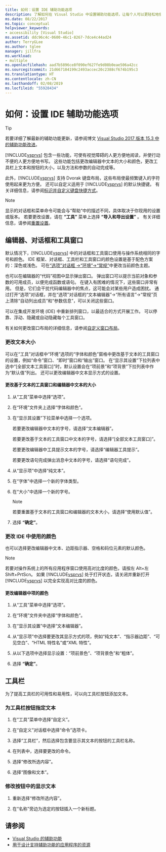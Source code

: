 ```yaml
---
title: 如何：设置 IDE 辅助功能选项
description: 了解如何在 Visual Studio 中设置辅助功能选项，让每个人可以更轻松地使用其集成开发环境 (IDE) ，包括那些视力较差和写作能力有限的人。
ms.date: 08/22/2017
ms.topic: conceptual
helpviewer_keywords:
- accessibility [Visual Studio]
ms.assetid: ddc96c4c-0600-46c1-8267-7dce4c44ad24
author: TerryGLee
ms.author: tglee
manager: jillfra
ms.workload:
- multiple
ms.openlocfilehash: aad7b5896ce8f090ef627fe9d08b0eae506a42cc
ms.sourcegitcommit: 21d667104199c2493accec20c2388cf674b195c3
ms.translationtype: HT
ms.contentlocale: zh-CN
ms.lasthandoff: 02/08/2019
ms.locfileid: "55928434"
---
```

# <a name="how-to-set-ide-accessibility-options"></a>如何：设置 IDE 辅助功能选项

> [!TIP]
> 若要详细了解最新的辅助功能更新，请参阅博文 [Visual Studio 2017 版本 15.3 中的辅助功能改进](https://blogs.msdn.microsoft.com/visualstudio/2017/08/14/accessibility-improvements-in-visual-studio-2017-version-15-3/)。

[!INCLUDE[vsprvs](../../code-quality/includes/vsprvs_md.md)] 包含一些功能，可使有视觉障碍的人更方便地阅读，并使行动不便的人更方便地书写。 这些功能包括更改编辑器中文本的大小和颜色，更改工具栏上文本和按钮的大小，以及方法和参数的自动完成等。

此外，[!INCLUDE[vsprvs](../../code-quality/includes/vsprvs_md.md)] 支持 Dvorak 键盘布局，这些布局使最频繁键入的字符使用起来更为方便。 还可以自定义适用于 [!INCLUDE[vsprvs](../../code-quality/includes/vsprvs_md.md)] 的默认快捷键。 有关详细信息，请参阅[标识并自定义键盘快捷方式](../../ide/identifying-and-customizing-keyboard-shortcuts-in-visual-studio.md)。

> [!NOTE]
> 显示的对话框和菜单命令可能会与“帮助”中的描述不同，具体取决于你现用的设置或版本。 若要更改设置，请在 **“工具”** 菜单上选择 **“导入和导出设置”** 。 有关详细信息，请参阅[重置设置](../environment-settings.md#reset-settings)。

## <a name="editors-dialogs-and-tool-windows"></a>编辑器、对话框和工具窗口

 默认情况下，[!INCLUDE[vsprvs](../../code-quality/includes/vsprvs_md.md)] 中的对话框和工具窗口使用与操作系统相同的字号和颜色。 IDE 框架、对话框、工具栏和工具窗口的颜色设置是基于配色方案的：深色或浅色。 可在[“选项”对话框 ->“环境”->“常规”](../../ide/reference/general-environment-options-dialog-box.md)中更改当前颜色主题。

 也可以在编辑器的“代码”视图中显示弹出窗口。 弹出窗口可以提示当前对象和参数的可用成员，以便完成函数或语句。 在键入有困难的情况下，这些窗口非常有用。 但是，它们会干扰代码编辑器中的焦点，这可能会对某些用户造成困扰。 通过打开“选项”对话框，并在“选项”对话框的“文本编辑器”->“所有语言”->“常规”页上清除“自动列出成员”和“参数信息”，可以关闭这些窗口。

 可以在集成开发环境 (IDE) 中重新排列窗口，以最适合的方式开展工作。 可以停靠、浮动、隐藏或自动隐藏每个工具窗口。

 有关如何更改窗口布局的详细信息，请参阅[自定义窗口布局](../../ide/customizing-window-layouts-in-visual-studio.md)。

### <a name="changing-the-size-of-text"></a>更改文本大小

 可以在“工具”对话框中“环境”选项的“字体和颜色”窗格中更改基于文本的工具窗口的设置，例如“命令”窗口、“即时”窗口和“输出”窗口。 在“显示其设置”下拉列表中选中“[全部文本工具窗口]”时，默认设置会在“项前景”和“项背景”下拉列表中作为“默认值”列出。 还可以更改编辑器中文本显示方式的设置。

#### <a name="to-change-the-size-of-text-in-text-based-tool-windows-and-editors"></a>更改基于文本的工具窗口和编辑器中文本的大小

1.  从“工具”菜单中选择“选项”。

2.  在“环境”文件夹上选择“字体和颜色”。

3.  在“显示其设置”下拉菜单中选择一个选项。

     若要更改编辑器中文本的字号，请选择“文本编辑器”。

     若要更改基于文本的工具窗口中文本的字号，请选择“[全部文本工具窗口]”。

     若要更改编辑器中工具提示文本的字号，请选择“编辑器工具提示”。

     若要更改语句完成弹出消息中文本的字号，请选择“语句完成”。

4.  从“显示项”中选择“纯文本”。

5.  在“字体”中选择一个新的字体类型。

6.  在“大小”中选择一个新的字号。

    > [!NOTE]
    > 若要重置基于文本的工具窗口和编辑器的文本大小，请选择“使用默认值”。

7.  选择 **“确定”**。

### <a name="change-the-colors-that-are-used-in-the-ide"></a>更改 IDE 中使用的颜色

 也可以选择更改编辑器中文本、边距指示器、空格和码位元素的默认颜色。

> [!NOTE]
> 若要对操作系统上的所有应用程序窗口使用高对比度的颜色，请按左 Alt+左 Shift+PrtScn。 如果 [!INCLUDE[vsprvs](../../code-quality/includes/vsprvs_md.md)] 处于打开状态，请关闭并重新打开 [!INCLUDE[vsprvs](../../code-quality/includes/vsprvs_md.md)] 以完全实现高对比度的颜色。

#### <a name="to-change-the-color-of-items-in-the-editor"></a>更改编辑器中项的颜色

1.  从“工具”菜单中选择“选项”。

2.  在“环境”文件夹中选择“字体和颜色”。

3.  在“显示其设置”中选择“文本编辑器”。

4.  从“显示项”中选择要更改其显示方式的项，例如“纯文本”、“指示器边距”、“可见空白”、“HTML 特性名”或“XML 特性”。

5.  从以下选项中选择显示设置：“项前景色”、“项背景色”和“粗体”。

6.  选择 **“确定”**。

## <a name="toolbars"></a>工具栏

 为了提高工具栏的可用性和易用性，可以向工具栏按钮添加文本。

### <a name="to-assign-text-to-toolbar-buttons"></a>为工具栏按钮指定文本

1.  在“工具”菜单中选择“自定义”。

2.  在“自定义”对话框中选择“命令”选项卡。

3.  选择“工具栏”，然后选择包含要显示其文本的按钮的工具栏名称。

4.  在列表中，选择要更改的命令。

5.  选择“修改所选内容”。

6.  选择“图像和文本”。

### <a name="to-modify-the-displayed-text-in-a-button"></a>修改按钮中的显示文本

1.  重新选择“修改所选内容”。

2.  在“名称”旁边为选定的按钮插入一个新标题。

## <a name="see-also"></a>请参阅

* [Visual Studio 的辅助功能](../../ide/reference/accessibility-features-of-visual-studio.md)
* [用于设计支持辅助功能的应用程序的资源](../../ide/reference/resources-for-designing-accessible-applications.md)